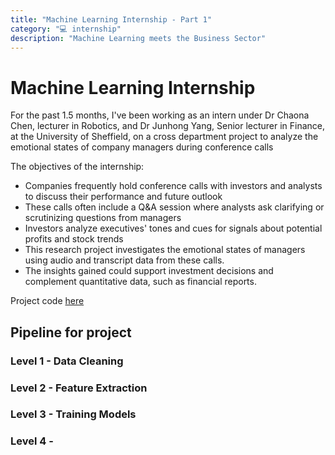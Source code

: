 ```yaml
---
title: "Machine Learning Internship - Part 1"
category: "💻 internship"
description: "Machine Learning meets the Business Sector"
---
```


# Machine Learning Internship
For the past 1.5 months, I've been working as an intern under Dr Chaona Chen, lecturer in Robotics, and Dr Junhong Yang, Senior lecturer in Finance, at the University of Sheffield, on a cross department project to analyze the emotional states of company managers during conference calls

The objectives of the internship:
- Companies frequently hold conference calls with investors and analysts to discuss their performance and future outlook
- These calls often include a Q&A session where analysts ask clarifying or scrutinizing questions from managers
- Investors analyze executives' tones and cues for signals about potential profits and stock trends
- This research project investigates the emotional states of managers using audio and transcript data from these calls.
- The insights gained could support investment decisions and complement quantitative data, such as financial reports.

Project code [here](https://github.com/maahma/Speech_Language_Internship)

## Pipeline for project

### Level 1 - Data Cleaning

### Level 2 - Feature Extraction

### Level 3 - Training Models

### Level 4 - 
